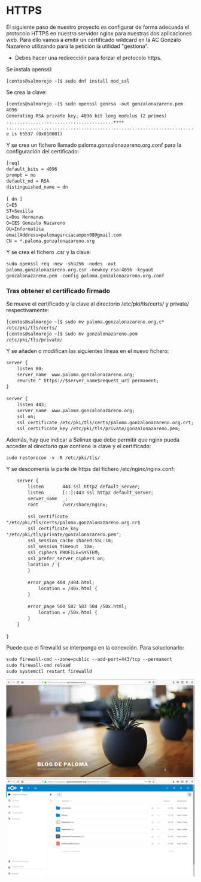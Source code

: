 # HTTPS
El siguiente paso de nuestro proyecto es configurar de forma adecuada el protocolo HTTPS en nuestro servidor nginx para nuestras dos aplicaciones web. Para ello vamos a emitir un certificado wildcard en la AC Gonzalo Nazareno utilizando para la petición la utilidad "gestiona".

- Debes hacer una redirección para forzar el protocolo https.

Se instala openssl:
~~~
[centos@salmorejo ~]$ sudo dnf install mod_ssl
~~~

Se crea la clave:
~~~
[centos@salmorejo ~]$ sudo openssl genrsa -out gonzalonazareno.pem 4096
Generating RSA private key, 4096 bit long modulus (2 primes)
........................................++++
................................................................................................................................++++
e is 65537 (0x010001)
~~~

Y se crea un fichero llamado paloma.gonzalonazareno.org.conf para la configuración del certificado:
~~~
[req]
default_bits = 4096
prompt = no
default_md = RSA
distinguished_name = dn

[ dn ]
C=ES
ST=Sevilla
L=Dos Hermanas
O=IES Gonzalo Nazareno
OU=Informatica
emailAddress=palomagarciacampon08@gmail.com
CN = *.paloma.gonzalonazareno.org
~~~

Y se crea el fichero .csr y la clave:
~~~
sudo openssl req -new -sha256 -nodes -out paloma.gonzalonazareno.org.csr -newkey rsa:4096 -keyout gonzalonazareno.pem -config paloma.gonzalonazareno.org.conf
~~~

### Tras obtener el certificado firmado
Se mueve el certificado y la clave al directorio /etc/pki/tls/certs/ y private/ respectivamente:
~~~
[centos@salmorejo ~]$ sudo mv paloma.gonzalonazareno.org.c* /etc/pki/tls/certs/
[centos@salmorejo ~]$ sudo mv gonzalonazareno.pem /etc/pki/tls/private/
~~~


Y se añaden o modifican las siguientes líneas en el nuevo fichero:
~~~
server {
    listen 80;
    server_name  www.paloma.gonzalonazareno.org;
    rewrite ^ https://$server_name$request_uri permanent;
}

server {
    listen 443;
    server_name  www.paloma.gonzalonazareno.org;
    ssl on;
    ssl_certificate /etc/pki/tls/certs/paloma.gonzalonazareno.org.crt;
    ssl_certificate_key /etc/pki/tls/private/gonzalonazareno.pem;
~~~

Además, hay que indicar a Selinux que debe permitir que nginx pueda acceder al directorio que contiene la clave y el certificado:
~~~
sudo restorecon -v -R /etc/pki/tls/
~~~

Y se descomenta la parte de https del fichero /etc/nginx/nginx.conf:
~~~
    server {
        listen       443 ssl http2 default_server;
        listen       [::]:443 ssl http2 default_server;
        server_name  _;
        root         /usr/share/nginx;

        ssl_certificate "/etc/pki/tls/certs/paloma.gonzalonazareno.org.cr$
        ssl_certificate_key "/etc/pki/tls/private/gonzalonazareno.pem";
        ssl_session_cache shared:SSL:1m;
        ssl_session_timeout  10m;
        ssl_ciphers PROFILE=SYSTEM;
        ssl_prefer_server_ciphers on;
        location / {
        }

        error_page 404 /404.html;
            location = /40x.html {
        }

        error_page 500 502 503 504 /50x.html;
            location = /50x.html {
        }
    }

}
~~~

Puede que el firewalld se interponga en la conexción. Para solucionarlo:
~~~
sudo firewall-cmd --zone=public --add-port=443/tcp --permanent
sudo firewall-cmd reload
sudo systemctl restart firewalld
~~~

![Wordpress](aimg.png)
![Nextcloud](bimg.png)
